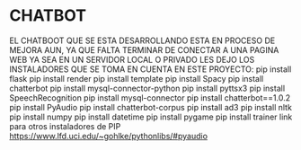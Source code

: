 # CHATBOT
EL CHATBOOT QUE SE ESTA DESARROLLANDO ESTA EN PROCESO DE MEJORA AUN, YA QUE FALTA TERMINAR DE CONECTAR A UNA PAGINA WEB YA SEA EN UN SERVIDOR LOCAL O PRIVADO
LES DEJO LOS INSTALADORES QUE SE TOMA EN CUENTA EN ESTE PROYECTO:
pip install flask
pip install render 
pip install template 
pip install Spacy
pip install chatterbot 
pip install mysql-connector-python 
pip install pyttsx3 
pip install SpeechRecognition 
pip install mysql-connector 
pip install chatterbot==1.0.2 
pip install PyAudio 
pip install chatterbot-corpus 
pip install ad3
pip install nltk 
pip install numpy 
pip install datetime 
pip install pygame
pip install trainer
link para otros instaladores de PIP
https://www.lfd.uci.edu/~gohlke/pythonlibs/#pyaudio
